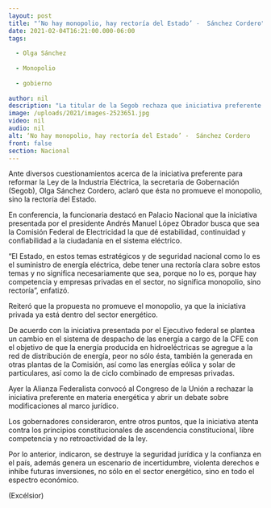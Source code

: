 ```yaml
---
layout: post
title: "‘No hay monopolio, hay rectoría del Estado’ -  Sánchez Cordero"
date: 2021-02-04T16:21:00.000-06:00
tags:
  
  - Olga Sánchez
  
  - Monopolio
  
  - gobierno
  
author: nil
description: "La titular de la Segob rechaza que iniciativa preferente en materia eléctrica busque monopolizar el suministro de electricidad; hay participación de la IP, destaca"
image: /uploads/2021/images-2523651.jpg
video: nil
audio: nil
alt: ‘No hay monopolio, hay rectoría del Estado’ -  Sánchez Cordero
front: false
section: Nacional
---
```


Ante diversos cuestionamientos acerca de la iniciativa preferente para reformar la Ley de la Industria Eléctrica, la secretaria de Gobernación (Segob), Olga Sánchez Cordero, aclaró que ésta no promueve el monopolio, sino la rectoría del Estado.

En conferencia, la funcionaria destacó en Palacio Nacional que la iniciativa presentada por el presidente Andrés Manuel López Obrador busca que sea la Comisión Federal de Electricidad la que dé estabilidad, continuidad y confiabilidad a la ciudadanía en el sistema eléctrico.

“El Estado, en estos temas estratégicos y de seguridad nacional como lo es el suministro de energía eléctrica, debe tener una rectoría clara sobre estos temas y no significa necesariamente que sea, porque no lo es, porque hay competencia y empresas privadas en el sector, no significa monopolio, sino rectoría”, enfatizó.

Reiteró que la propuesta no promueve el monopolio, ya que la iniciativa privada ya está dentro del sector energético.

De acuerdo con la iniciativa presentada por el Ejecutivo federal se plantea un cambio en el sistema de despacho de las energía a cargo de la CFE con el objetivo de que la energía producida en hidroeléctricas se agregue a la red de distribución de energía, peor no sólo ésta, también la generada en otras plantas de la Comisión, así como las energías eólica y solar de particulares, así como la de ciclo combinado de empresas privadas.

Ayer la Alianza Federalista convocó al Congreso de la Unión a rechazar la iniciativa preferente en materia energética y abrir un debate sobre modificaciones al marco jurídico.

Los gobernadores consideraron, entre otros puntos, que la iniciativa atenta contra los principios constitucionales de ascendencia constitucional, libre competencia y no retroactividad de la ley.

Por lo anterior, indicaron, se destruye la seguridad jurídica y la confianza en el país, además genera un escenario de incertidumbre, violenta derechos e  inhibe futuras  inversiones, no  sólo en el sector  energético, sino en  todo el espectro económico.

(Excélsior)